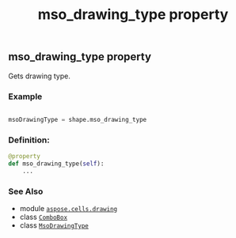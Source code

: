 ﻿---
title: mso_drawing_type property
second_title: Aspose.Cells for Python via .NET API References
description: 
type: docs
weight: 820
url: /aspose.cells.drawing/combobox/mso_drawing_type/
is_root: false
---

## mso_drawing_type property


Gets drawing type.

### Example 


```python

msoDrawingType = shape.mso_drawing_type

```
### Definition:
```python
@property
def mso_drawing_type(self):
    ...
```

### See Also
* module [`aspose.cells.drawing`](../../)
* class [`ComboBox`](/cells/python-net/aspose.cells.drawing/combobox)
* class [`MsoDrawingType`](/cells/python-net/aspose.cells.drawing/msodrawingtype)
